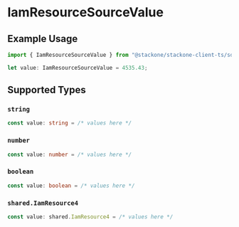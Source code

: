 # IamResourceSourceValue

## Example Usage

```typescript
import { IamResourceSourceValue } from "@stackone/stackone-client-ts/sdk/models/shared";

let value: IamResourceSourceValue = 4535.43;
```

## Supported Types

### `string`

```typescript
const value: string = /* values here */
```

### `number`

```typescript
const value: number = /* values here */
```

### `boolean`

```typescript
const value: boolean = /* values here */
```

### `shared.IamResource4`

```typescript
const value: shared.IamResource4 = /* values here */
```

